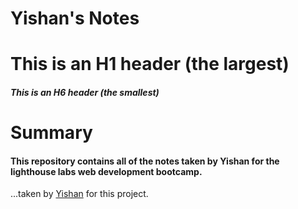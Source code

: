 # Yishan's Notes
# This is an H1 header (the largest)
##### This is an H6 header (the smallest)

# Summary
#### This repository contains all of the notes taken by Yishan for the lighthouse labs web development bootcamp.

...taken by [Yishan](https://github.com/sarah-zhan) for this project.
